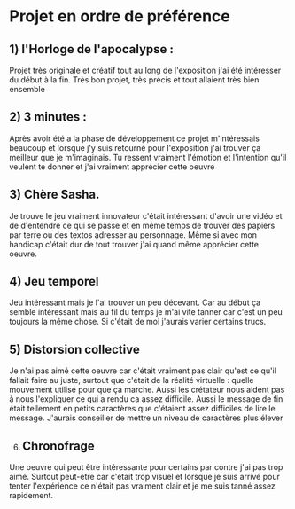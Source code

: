 # Projet en ordre de préférence #

## 1) l'Horloge de l'apocalypse : ##
Projet très originale et créatif tout au long de l'exposition j'ai été intéresser du début à la fin. Très bon projet, très précis et tout allaient très bien ensemble 

## 2) 3 minutes : ##
Après avoir été a la phase de développement ce projet m'intéressais beaucoup et lorsque j'y suis retourné pour l'exposition j'ai trouver ça meilleur que je m'imaginais. Tu ressent vraiment l'émotion et l'intention qu'il veulent te donner et j'ai vraiment apprécier cette oeuvre

## 3) Chère Sasha. ##
Je trouve le jeu vraiment innovateur c'était intéressant d'avoir une vidéo et de d'entendre ce qui se passe et en même temps de trouver des papiers par terre ou des textos adresser au personnage. Même si avec mon handicap c'était dur de tout trouver j'ai quand même apprécier cette oeuvre.

## 4) Jeu temporel ##
Jeu intéressant mais je l'ai trouver un peu décevant. Car au début ça semble intéressant mais au fil du temps je m'ai vite tanner car c'est un peu toujours la même chose. Si c'était de moi j'aurais varier certains trucs.

## 5) Distorsion collective ##
Je n'ai pas aimé cette oeuvre car c'était vraiment pas clair qu'est ce qu'il fallait faire au juste, surtout que c'était de la réalité virtuelle : quelle mouvement utilisé pour que ça marche. Aussi les crétateur nous aident pas à nous l'expliquer ce qui a rendu ca assez difficile. Aussi le message de fin était tellement en petits caractères que c'étaient assez difficiles de lire le message. J'aurais conseiller de mettre un niveau de caractères plus élever

6) ## Chronofrage
Une oeuvre qui peut être intéressante pour certains par contre j'ai pas trop aimé. Surtout peut-être car c'était trop visuel et lorsque je suis arrivé pour tenter l'expérience ce n'était pas vraiment clair et je me suis tanné assez rapidement.
